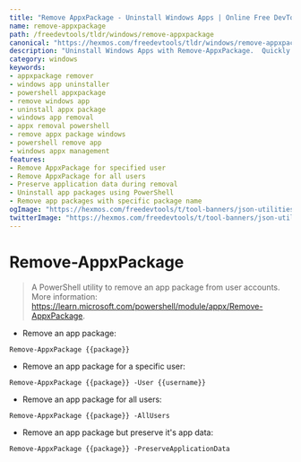 ```yaml
---
title: "Remove AppxPackage - Uninstall Windows Apps | Online Free DevTools by Hexmos"
name: remove-appxpackage
path: /freedevtools/tldr/windows/remove-appxpackage
canonical: "https://hexmos.com/freedevtools/tldr/windows/remove-appxpackage/"
description: "Uninstall Windows Apps with Remove-AppxPackage.  Quickly remove app packages from user accounts. Free online tool, no registration required."
category: windows
keywords:
- appxpackage remover
- windows app uninstaller
- powershell appxpackage
- remove windows app
- uninstall appx package
- windows app removal
- appx removal powershell
- remove appx package windows
- powershell remove app
- windows appx management
features:
- Remove AppxPackage for specified user
- Remove AppxPackage for all users
- Preserve application data during removal
- Uninstall app packages using PowerShell
- Remove app packages with specific package name
ogImage: "https://hexmos.com/freedevtools/t/tool-banners/json-utilities-banner.png"
twitterImage: "https://hexmos.com/freedevtools/t/tool-banners/json-utilities-banner.png"
---
```


# Remove-AppxPackage

> A PowerShell utility to remove an app package from user accounts.
> More information: <https://learn.microsoft.com/powershell/module/appx/Remove-AppxPackage>.

- Remove an app package:

`Remove-AppxPackage {{package}}`

- Remove an app package for a specific user:

`Remove-AppxPackage {{package}} -User {{username}}`

- Remove an app package for all users:

`Remove-AppxPackage {{package}} -AllUsers`

- Remove an app package but preserve it's app data:

`Remove-AppxPackage {{package}} -PreserveApplicationData`
